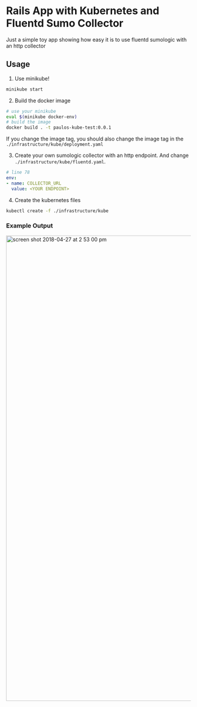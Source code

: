 # Rails App with Kubernetes and Fluentd Sumo Collector

Just a simple toy app showing how easy it is to use fluentd sumologic with an http collector

## Usage
1. Use minikube!
```sh
minikube start
```
2. Build the docker image
```sh
# use your minikube
eval $(minikube docker-env)
# build the image
docker build . -t paulos-kube-test:0.0.1
```

If you change the image tag, you should also change the image tag in the `./infrastructure/kube/deployment.yaml`

3. Create your own sumologic collector with an http endpoint. And change `./infrastructure/kube/fluentd.yaml`.
```yaml
# line 78
env:
- name: COLLECTOR_URL
  value: <YOUR ENDPOINT>
```

4. Create the kubernetes files
```sh
kubectl create -f ./infrastructure/kube
```

### Example Output
<img width="1267" alt="screen shot 2018-04-27 at 2 53 00 pm" src="https://user-images.githubusercontent.com/9355943/39452548-edd8b21c-4d15-11e8-8117-366d7f166b7e.png">
